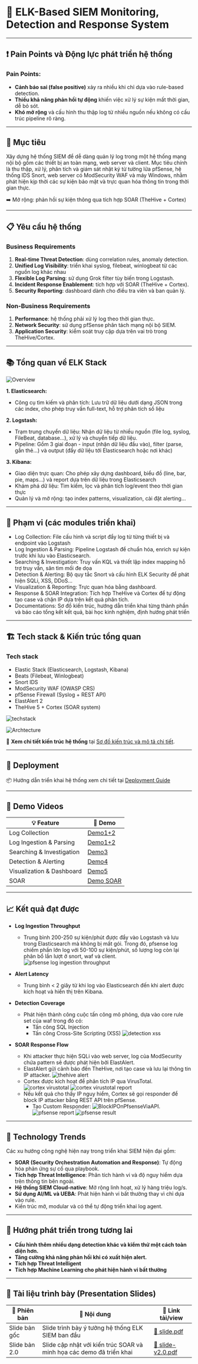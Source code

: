 # 🚨 ELK-Based SIEM Monitoring, Detection and Response System

---

## ❗ Pain Points và Động lực phát triển hệ thống
### Pain Points:
- **Cảnh báo sai (false positive)** xảy ra nhiều khi chỉ dựa vào rule-based detection.
- **Thiếu khả năng phản hồi tự động** khiến việc xử lý sự kiện mất thời gian, dễ bỏ sót.
- **Khó mở rộng** và cấu hình thu thập log từ nhiều nguồn nếu không có cấu trúc pipeline rõ ràng.

---

## 🎯 Mục tiêu
Xây dựng hệ thống SIEM để dễ dàng quản lý log trong một hệ thống mạng nội bộ gồm các thiết bị an toàn mạng, web server và client. Mục tiêu chính là thu thập, xử lý, phân tích và giám sát nhật ký từ tường lửa pfSense, hệ thống IDS Snort, web server có ModSecurity WAF và máy Windows, nhằm phát hiện kịp thời các sự kiện bảo mật và trực quan hóa thông tin trong thời gian thực.

➡️ Mở rộng: phản hồi sự kiện thông qua tích hợp SOAR (TheHive + Cortex)

---

## 📋 Yêu cầu hệ thống

### Business Requirements
1. **Real-time Threat Detection**: dùng correlation rules, anomaly detection.
2. **Unified Log Visibility**: triển khai syslog, filebeat, winlogbeat từ các nguồn log khác nhau
3. **Flexible Log Parsing**: sử dụng Grok filter tùy biến trong Logstash.
4. **Incident Response Enablement**: tích hợp với SOAR (TheHive + Cortex).
5. **Security Reporting**: dashboard dành cho điều tra viên và ban quản lý.

### Non-Business Requirements
1. **Performance**: hệ thống phải xử lý log theo thời gian thực.
2. **Network Security**: sử dụng pfSense phân tách mạng nội bộ SIEM.
3. **Application Security**: kiểm soát truy cập dựa trên vai trò trong TheHive/Cortex.

---

## 📚 Tổng quan về ELK Stack
![Overview](media/overview.png)

**1. Elasticsearch:**
  - Công cụ tìm kiếm và phân tích: Lưu trữ dữ liệu dưới dạng JSON trong các index, cho phép truy vấn full-text, hỗ trợ phân tích số liệu

**2. Logstash:**
  - Trạm trung chuyển dữ liệu: Nhận dữ liệu từ nhiều nguồn (file log, syslog, FileBeat, database...), xử lý và chuyển tiếp dữ liệu.
  - Pipeline: Gồm 3 giai đoạn - input (nhận dữ liệu đầu vào), filter (parse, gắn thẻ...) và output (đẩy dữ liệu tới Elasticsearch hoặc nơi khác)

**3. Kibana:**
  - Giao diện trực quan: Cho phép xây dựng dashboard, biểu đồ (line, bar, pie, maps...) và report dựa trên dữ liệu trong Elasticsearch
  - Khám phá dữ liệu: Tìm kiếm, lọc và phân tích log/event theo thời gian thực
  - Quản lý và mở rộng: tạo index patterns, visualization, cài đặt alerting...

---

## 🧩 Phạm vi (các modules triển khai)
- Log Collection: File cấu hình và script đẩy log từ từng thiết bị và endpoint vào Logstash
- Log Ingestion & Parsing: Pipeline Logstash để chuẩn hóa, enrich sự kiện trước khi lưu vào Elasticsearch.
- Searching & Investigation: Truy vấn KQL và thiết lập index mapping hỗ trợ truy vấn, săn tìm mối đe dọa
- Detection & Alerting: Bộ quy tắc Snort và cấu hình ELK Security để phát hiện SQLi, XSS, DDoS...
- Visualization & Reporting: Trực quan hóa bằng dashboard.
- Response & SOAR Integration: Tích hợp TheHive và Cortex để tự động tạo case và chặn IP dựa trên kết quả phân tích.
- Documentations: Sơ đồ kiến trúc, hướng dẫn triển khai từng thành phần và báo cáo tổng kết kết quả, bài học kinh nghiệm, định hướng phát triển

---

## 🏗️ Tech stack & Kiến trúc tổng quan

### **Tech stack**
- Elastic Stack (Elasticsearch, Logstash, Kibana)
- Beats (Filebeat, Winlogbeat)
- Snort IDS
- ModSecurity WAF (OWASP CRS)
- pfSense Firewall (Syslog + REST API)
- ElastAlert 2
- TheHive 5 + Cortex (SOAR system)

![techstack](media/tech_stack.png)

![Archtecture](media/network_topology.png)

📌 **Xem chi tiết kiến trúc hệ thống** tại [Sơ đồ kiến trúc và mô tả chi tiết](docs/architecture.md).

---

## 🚀 Deployment

📦 Hướng dẫn triển khai hệ thống xem chi tiết tại [Deployment Guide](docs/deployment-guide.md)

---

## 🎥 Demo Videos

| 💡 Feature    | 🔗 Demo                                                         |
|--------------|--------------------------------------------------------------|
| Log Collection     | [Demo1+2](https://youtu.be/8kT6JZoJT3c) |
| Log Ingestion & Parsing    | [Demo1+2](https://youtu.be/8kT6JZoJT3c)      |
| Searching & Investigation  | [Demo3](https://youtu.be/zlhBIX8wMSs)            |
| Detection & Alerting | [Demo4](https://youtu.be/Nf-PxvZqffA)   |
| Visualization & Dashboard | [Demo5](https://youtu.be/veM75JVKq1Q)   |
| SOAR | [Demo SOAR](https://youtu.be/CYYGcL4dJtw)   |

---

## 📈 Kết quả đạt được

- **Log Ingestion Throughput**
  - Trung bình 200-250 sự kiện/phút được đẩy vào Logstash và lưu trong Elasticsearch mà không bị mất gói. Trong đó, pfsense log chiếm phần lớn log với 50-100 sự kiện/phút, số lượng log còn lại phân bổ lần lượt ở snort, waf và client.
![pfsense log ingestion throughput](media/pfsense_log_ingestion_throughput.png)

- **Alert Latency**  
  - Trung bình < 2 giây từ khi log vào Elasticsearch đến khi alert được kích hoạt và hiển thị trên Kibana.

 
- **Detection Coverage**  
  - Phát hiện thành công cuộc tấn công mô phỏng, dựa vào core rule set của waf trong đó có:
    - Tấn công SQL Injection
    - Tấn công Cross-Site Scripting (XSS)
![detection xss](media/detection_xss.png)

- **SOAR Response Flow**
  - Khi attacker thực hiện SQLi vào web server, log của ModSecurity chứa pattern sẽ được phát hiện bởi ElastAlert.
  - ElastAlert gửi cảnh báo đến TheHive, nơi tạo case và lưu lại thông tin IP attacker.
  ![thehive alert](media/alert_in_thehive.png)
  - Cortex được kích hoạt để phân tích IP qua VirusTotal.
  ![cortex virustotal](media/analyzer_virustotal.png)
  ![cortex virustotal report](media/report_virustotal.png)
  - Nếu kết quả cho thấy IP nguy hiểm, Cortex sẽ gọi responder để block IP attacker bằng REST API trên pfSense.
    - Tạo Custom Responder: ![BlockIPOnPfsenseViaAPI](Cortex-Analyzers/responders/BlockIPOnPfsenseViaAPI).
  ![pfsense report](media/report_responder.png)
  ![pfsense result](media/responder_in_pfsense.png)

---

## 🔮 Technology Trends
Các xu hướng công nghệ hiện nay trong triển khai SIEM hiện đại gồm:
- **SOAR (Security Orchestration Automation and Response)**: Tự động hóa phản ứng sự cố qua playbook.
- **Tích hợp Threat Intelligence**: Phân tích hành vi và độ nguy hiểm dựa trên thông tin bên ngoài.
- **Hệ thống SIEM Cloud-native**: Mở rộng linh hoạt, xử lý hàng triệu log/s.
- **Sử dụng AI/ML và UEBA**: Phát hiện hành vi bất thường thay vì chỉ dựa vào rule.
- Kiến trúc mở, modular và có thể tự động triển khai log agent.

---

## 🚧 Hướng phát triển trong tương lai

- **Cấu hình thêm nhiều dạng detection khác và kiểm thử một cách toàn diện hơn.**
- **Tăng cường khả năng phản hồi khi có xuất hiện alert.**
- **Tích hợp Threat Intelligent**
- **Tích hợp Machine Learning cho phát hiện hành vi bất thường**

---

## 📑 Tài liệu trình bày (Presentation Slides)

| 🧾 Phiên bản | 📄 Nội dung | 🔗 Link tải/view |
|----------|----------|---------------|
| Slide bản gốc | Slide trình bày ý tưởng hệ thống ELK SIEM ban đầu | [📄 slide.pdf](docs/slide.pdf) |
| Slide bản 2.0 | Slide cập nhật với kiến trúc SOAR và minh họa các demo đã triển khai | [📄 slide-v2.0.pdf](docs/slide-v2.0.pdf) |
